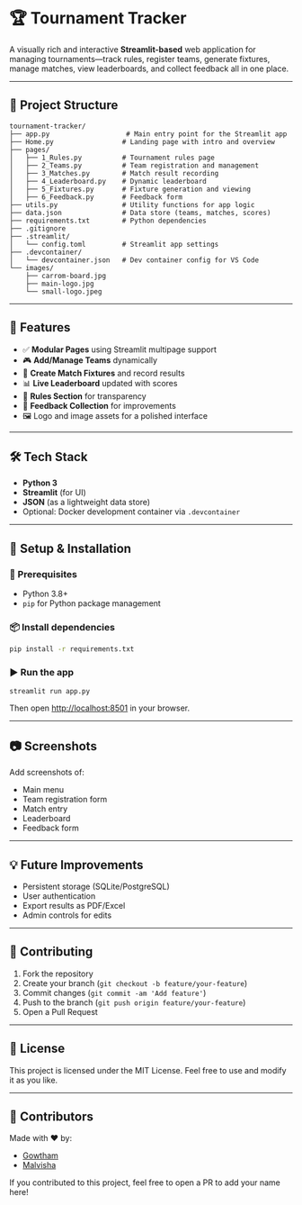 # 🏆 Tournament Tracker

A visually rich and interactive **Streamlit-based** web application for managing tournaments—track rules, register teams, generate fixtures, manage matches, view leaderboards, and collect feedback all in one place.

---

## 📁 Project Structure

```
tournament-tracker/
├── app.py                   # Main entry point for the Streamlit app
├── Home.py                 # Landing page with intro and overview
├── pages/
│   ├── 1_Rules.py          # Tournament rules page
│   ├── 2_Teams.py          # Team registration and management
│   ├── 3_Matches.py        # Match result recording
│   ├── 4_Leaderboard.py    # Dynamic leaderboard
│   ├── 5_Fixtures.py       # Fixture generation and viewing
│   ├── 6_Feedback.py       # Feedback form
├── utils.py                # Utility functions for app logic
├── data.json               # Data store (teams, matches, scores)
├── requirements.txt        # Python dependencies
├── .gitignore
├── .streamlit/
│   └── config.toml         # Streamlit app settings
├── .devcontainer/
│   └── devcontainer.json   # Dev container config for VS Code
└── images/
    ├── carrom-board.jpg
    ├── main-logo.jpg
    └── small-logo.jpeg
```

---

## 🚀 Features

- ✅ **Modular Pages** using Streamlit multipage support
- 🎮 **Add/Manage Teams** dynamically
- 🎯 **Create Match Fixtures** and record results
- 📊 **Live Leaderboard** updated with scores
- 🧾 **Rules Section** for transparency
- 📝 **Feedback Collection** for improvements
- 🖼️ Logo and image assets for a polished interface

---

## 🛠️ Tech Stack

- **Python 3**
- **Streamlit** (for UI)
- **JSON** (as a lightweight data store)
- Optional: Docker development container via `.devcontainer`

---

## 🧩 Setup & Installation

### 🔧 Prerequisites
- Python 3.8+
- `pip` for Python package management

### 📦 Install dependencies
```bash
pip install -r requirements.txt
```

### ▶️ Run the app
```bash
streamlit run app.py
```

Then open [http://localhost:8501](http://localhost:8501) in your browser.

---

## 📷 Screenshots

Add screenshots of:
- Main menu
- Team registration form
- Match entry
- Leaderboard
- Feedback form

---

## 💡 Future Improvements

- Persistent storage (SQLite/PostgreSQL)
- User authentication
- Export results as PDF/Excel
- Admin controls for edits

---

## 🤝 Contributing

1. Fork the repository
2. Create your branch (`git checkout -b feature/your-feature`)
3. Commit changes (`git commit -am 'Add feature'`)
4. Push to the branch (`git push origin feature/your-feature`)
5. Open a Pull Request

---

## 📄 License

This project is licensed under the MIT License. Feel free to use and modify it as you like.


---

## 👥 Contributors

Made with ❤️ by:

- [Gowtham](https://github.com/gowtham495)
- [Malvisha]([https://github.com/gowtham495](https://github.com/Malvisha))

If you contributed to this project, feel free to open a PR to add your name here!
